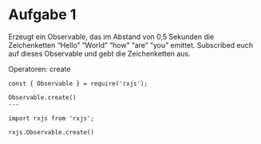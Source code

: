 # Aufgabe 1

Erzeugt ein Observable, das im Abstand von 0,5 Sekunden die Zeichenketten
“Hello” “World” “how” “are” “you” emittet.
Subscribed euch auf dieses Observable und gebt die Zeichenketten aus.

Operatoren: create

```
const { Observable } = require('rxjs');

Observable.create()
---

import rxjs from 'rxjs';

rxjs.Observable.create()
```
